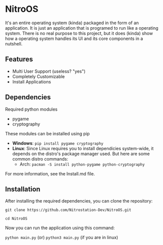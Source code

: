 # NitroOS

It's an entire operating system (kinda) packaged in the form of an application. It is just an application that is programed to run like a operating system. There is no real purpose to this project, but it does (kinda) show how a operating system handles its UI and its core components in a nutshell.

## Features
- Multi User Support (useless? "yes")
- Completely Customizable
- Install Applications

## Dependencies
Required python modules
- pygame
- cryptography

These modules can be installed using pip
- **Windows**: `pip install pygame cryptography`
- **Linux**: Since Linux requires you to install dependicies system-wide, it depends on the distro's package manager used. But here are some common distro commands:
    - Arch: `pacman -S install python-pygame python-cryptography`

For more information, see the Install.md file.


## Installation
After installing the required dependencies, you can clone the repository:

`git clone https://github.com/Nitrostation-Dev/NitroOS.git`

`cd NitroOS`

Now you can run the application using this command:

`python main.py`
(or)
`python3 main.py` (if you are in linux)
